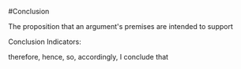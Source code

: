 #Conclusion

The proposition that an argument's premises are intended to support

Conclusion Indicators:

therefore, hence, so, accordingly, I conclude that